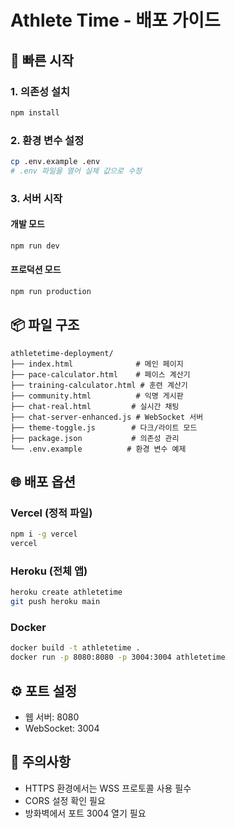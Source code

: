 # Athlete Time - 배포 가이드

## 🚀 빠른 시작

### 1. 의존성 설치
```bash
npm install
```

### 2. 환경 변수 설정
```bash
cp .env.example .env
# .env 파일을 열어 실제 값으로 수정
```

### 3. 서버 시작

#### 개발 모드
```bash
npm run dev
```

#### 프로덕션 모드
```bash
npm run production
```

## 📦 파일 구조
```
athletetime-deployment/
├── index.html              # 메인 페이지
├── pace-calculator.html    # 페이스 계산기
├── training-calculator.html # 훈련 계산기
├── community.html          # 익명 게시판
├── chat-real.html         # 실시간 채팅
├── chat-server-enhanced.js # WebSocket 서버
├── theme-toggle.js        # 다크/라이트 모드
├── package.json           # 의존성 관리
└── .env.example          # 환경 변수 예제
```

## 🌐 배포 옵션

### Vercel (정적 파일)
```bash
npm i -g vercel
vercel
```

### Heroku (전체 앱)
```bash
heroku create athletetime
git push heroku main
```

### Docker
```bash
docker build -t athletetime .
docker run -p 8080:8080 -p 3004:3004 athletetime
```

## ⚙️ 포트 설정
- 웹 서버: 8080
- WebSocket: 3004

## 📝 주의사항
- HTTPS 환경에서는 WSS 프로토콜 사용 필수
- CORS 설정 확인 필요
- 방화벽에서 포트 3004 열기 필요

